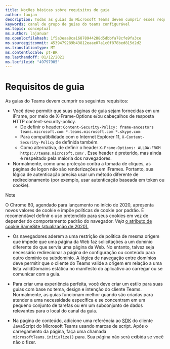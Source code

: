```yaml
---
title: Noções básicas sobre requisitos de guia
author: laujan
description: Todas as guias do Microsoft Teams devem cumprir esses requisitos.
keywords: canal de grupo de guias do teams configurável
ms.topic: conceptual
ms.author: lajanuar
ms.openlocfilehash: 1f5a3eaa8ca16878944288d5dbbfa78cfe9fa3ce
ms.sourcegitcommit: 4539479289b43812eaae07a1c0f878bed815d2d2
ms.translationtype: MT
ms.contentlocale: pt-BR
ms.lasthandoff: 01/12/2021
ms.locfileid: "49797905"
---
```

# <a name="tab-requirements"></a>Requisitos de guia

As guias do Teams devem cumprir os seguintes requisitos:

* Você deve permitir que suas páginas de guia sejam fornecidas em um iFrame, por meio de X-Frame-Options e/ou cabeçalhos de resposta HTTP content-security-policy.
  * De definir o header: `Content-Security-Policy: frame-ancestors teams.microsoft.com *.teams.microsoft.com *.skype.com`
  * Para compatibilidade com o Internet Explorer 11, `X-Content-Security-Policy` de definida também.
  * Como alternativa, de definir o header `X-Frame-Options: ALLOW-FROM https://teams.microsoft.com/` . Esse header é preterido, mas ainda é respeitado pela maioria dos navegadores.
* Normalmente, como uma proteção contra a tomada de cliques, as páginas de logon não são renderizações em iFrames. Portanto, sua lógica de autenticação precisa usar um método diferente de redirecionamento (por exemplo, usar autenticação baseada em token ou cookie).

> [!NOTE]
> O Chrome 80, agendado para lançamento no início de 2020, apresenta novos valores de cookie e impõe políticas de cookie por padrão. É recomendável definir o uso pretendido para seus cookies em vez de depender do comportamento padrão do navegador. *Veja* [o atributo de cookie SameSite (atualização de 2020).](../../resources/samesite-cookie-update.md)

* Os navegadores aderem a uma restrição de política de mesma origem que impede que uma página da Web faz solicitações a um domínio diferente do que servia uma página da Web. No entanto, talvez seja necessário redirecionar a página de configuração ou conteúdo para outro domínio ou subdomínio. A lógica de navegação entre domínios deve permitir que o cliente do Teams valide a origem em relação a uma lista validDomains estática no manifesto do aplicativo ao carregar ou se comunicar com a guia.

* Para criar uma experiência perfeita, você deve criar um estilo para suas guias com base no tema, design e intenção do cliente Teams. Normalmente, as guias funcionam melhor quando são criadas para atender a uma necessidade específica e se concentram em um pequeno conjunto de tarefas ou em um subconjunto de dados relevantes para o local do canal da guia.

* Na página de conteúdo, adicione uma referência ao [SDK](/javascript/api/overview/msteams-client) do cliente JavaScript do Microsoft Teams usando marcas de script. Após o carregamento da página, faça uma chamada `microsoftTeams.initialize()` para. Sua página não será exibida se você não o fizer.
